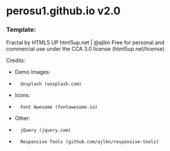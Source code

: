 # perosu1.github.io v2.0


### Template:

Fractal by HTML5 UP
html5up.net | @ajlkn
Free for personal and commercial use under the CCA 3.0 license (html5up.net/license)

Credits:

-	Demo Images:
-		Unsplash (unsplash.com)

-	Icons:
-		Font Awesome (fontawesome.io)

-	Other:
-		jQuery (jquery.com)
-		Responsive Tools (github.com/ajlkn/responsive-tools)